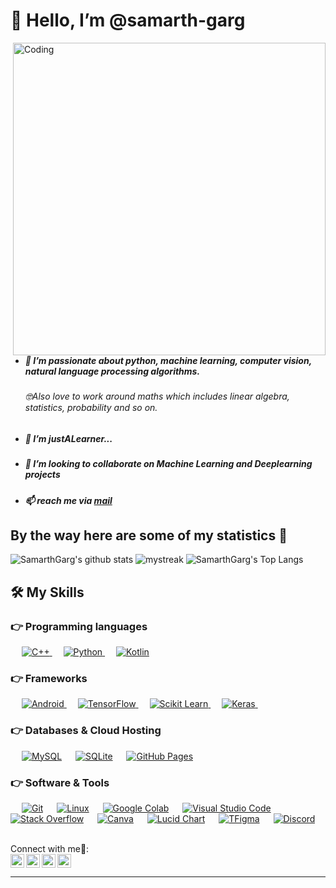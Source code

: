  # 👋 Hello, I’m @samarth-garg
<img align="right" alt="Coding" width="500" src="https://user-images.githubusercontent.com/76812408/147843697-2c4bf6bf-0a9e-42f4-9312-163c82b6b765.png">

- ##### 👀 I’m passionate about python, machine learning, computer vision, natural language processing algorithms.
  ###### 🤓Also love to work around maths which includes linear algebra, statistics, probability and so on.
- ##### 🌱 I’m justALearner...
- ##### 💞️ I’m looking to collaborate on Machine Learning and Deeplearning projects
- ##### 📫 reach me via [mail](https://mail.google.com/mail/u/0/#inbox)
## By the way here are some of my statistics 🚀
![SamarthGarg's github stats](https://github-readme-stats.vercel.app/api?username=SamarthGarg09&show_icons=true&theme=tokyonight)
<img src="https://github-readme-streak-stats.herokuapp.com/?user=SamarthGarg09&theme=tokyonight" alt="mystreak"/>
![SamarthGarg's Top Langs](https://github-readme-stats.vercel.app/api/top-langs/?username=SamarthGarg09&theme=tokyonight&layout=compact)

## 🛠️ My Skills

### 👉 Programming languages
<p align="left"> 
&emsp;
  <a href="https://www.cplusplus.com/">
    <img alt="C++" src="https://img.shields.io/badge/Cpp-0175C2?style=for-the-badge&logo=Cpp&logoColor=white"/>
  </a>
&emsp;
<a href="https://python.org/">
    <img alt="Python" src="https://img.shields.io/badge/Python-FFD43B?style=for-the-badge&logo=python&logoColor=darkgreen"/>
  </a>
  &emsp;
<a href="https://https://kotlinlang.org/">
    <img alt="Kotlin" src="https://img.shields.io/badge/Kotlin-ED8B00?style=for-the-badge&logo=Kotlin&logoColor=white"/>
  </a>


</p>

### 👉 Frameworks
<p align="left"> 
&emsp;
  <a href=https://www.android.com/" target="_blank"> 
     <img alt="Android" src="https://img.shields.io/badge/Android-02569B?style=for-the-badge&logo=Android&logoColor=white">
   </a>
  &emsp; 
  <a href="https://www.tensorflow.org/" target="_blank"> 
   <img alt="TensorFlow" src="https://img.shields.io/badge/TensorFlow-FF6F00?style=for-the-badge&logo=TensorFlow&logoColor=white">
  </a>   
  &emsp;
  <a href="https://scikit-learn.org/" target="_blank">
    <img alt="Scikit Learn" src="https://img.shields.io/badge/scikit_learn-F7931E?style=for-the-badge&logo=scikit-learn&logoColor=white">
  </a> 
   &emsp;
  <a href="https://keras.io/" target="_blank"> 
    <img alt="Keras" src="https://img.shields.io/badge/Keras-D00000?style=for-the-badge&logo=Keras&logoColor=white"/>
  </a>
  &emsp;
  </p>

### 👉 Databases & Cloud Hosting
<p align="left">
  &emsp;
    <a href="https://www.mysql.com/"><img alt="MySQL" src="https://img.shields.io/badge/MySQL-00000F?style=for-the-badge&logo=mysql&logoColor=white"></a>
  &emsp;
    <a href="https://www.sqlite.org/"><img alt="SQLite" src ="https://img.shields.io/badge/SQLite-07405E?style=for-the-badge&logo=sqlite&logoColor=white"/></a>
  &emsp;
    <a href="https://www.github.com"><img alt="GitHub Pages" src="https://img.shields.io/badge/GitHub-100000?style=for-the-badge&logo=github&logoColor=white"></a>
  &emsp;
 </p>

 ### 👉 Software & Tools
 
<p>
    &emsp;
    <a href="#"><img alt="Git" src="https://img.shields.io/badge/Git-F05032?style=for-the-badge&logo=git&logoColor=white"></a>
    &emsp;
    <a href="#"><img alt="Linux" src="https://img.shields.io/badge/Linux-FCC624?style=for-the-badge&logo=linux&logoColor=black"></a>
    &emsp;
    <a href="#"><img alt="Google Colab" src="https://img.shields.io/badge/Colab-F9AB00?style=for-the-badge&logo=googlecolab&color=525252"></a>
     &emsp;
    <a href="#"><img alt="Visual Studio Code" src="https://img.shields.io/badge/Visual_Studio_Code-0078D4?style=for-the-badge&logo=visual%20studio%20code&logoColor=white"></a>
    &emsp;
    <a href="#"><img alt="Stack Overflow" src="https://img.shields.io/badge/Stack_Overflow-FE7A16?style=for-the-badge&logo=stack-overflow&logoColor=white"></a>
    &emsp;
    <a href="#"><img alt="Canva" src="https://img.shields.io/badge/Canva-35BF5C?style=for-the-badge&logo=Canva&logoColor=white"></a>
    &emsp;
    <a href="#"><img alt="Lucid Chart" src="https://img.shields.io/badge/Lucidchart-35BF5C?style=for-the-badge&logo=Lucidchart&logoColor=white"></a>
    &emsp;
    <a href="#"><img alt="TFigma" src="https://img.shields.io/badge/Figma-F24E1E?style=for-the-badge&logo=figma&logoColor=white"></a>
    &emsp; <a href="#"><img alt="Discord" src="https://img.shields.io/badge/Discord-0052CC?style=for-the-badge&logo=Discord&logoColor=white"></a>
    &emsp;
    
</p>
                                                                                                                                
<summary> Connect with me🤝: </summary>  
                                                                                                                                            
                                                                                                                                              
                                                                                                                                            
<a href="https://t.me/samarth_garg09">
  <img align="left" alt="Samarth's's Telegram" width="22px" src="https://web.telegram.org/img/logo_share.png" />

<a href="https://samarthgarg92001@gmail.com">
<img src="https://www.freepnglogos.com/uploads/logo-gmail-png/logo-gmail-png-brand-brands-gmail-logo-logos-icon-22.png" width="22" alt="logo gmail png brand brands gmail logo logos icon" /></a>                                     
                              
<a href="https://github.com/SamarthGarg09">
  <img align="left" alt="Samarth's's Github" width="22px" src="https://upload.wikimedia.org/wikipedia/commons/thumb/a/ae/Github-desktop-logo-symbol.svg/1024px-Github-desktop-logo-symbol.svg.png" width="22px" align="left"/>
</a>


<a href="https://www.linkedin.com/in/samarth-garg-a16145202/">
  <img align="left" alt="Samarth's's Linkdein" width="22px" src="https://cdn3.iconfinder.com/data/icons/inficons/512/linkedin.png" />
</a>

<br/>
 
                              
<!---
                                                                                                                                  <img src="https://tenor.com/view/inception-deeper-go-deeper-we-need-to-go-deeper-leonardo-di-caprio-gif-16756828.gif" alt="this slowpoke moves"  width="1000" />
                                                                                                                                  --->

------
<!---
samarth-garg625/samarth-garg625 is a ✨ special ✨ repository because its `README.md` (this file) appears on your GitHub profile.
You can click the Preview link to take a look at your changes.
--->
